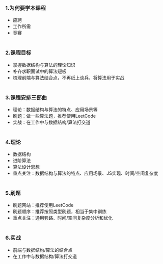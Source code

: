 ### 1.为何要学本课程
- 应聘
- 工作所需
- 竞赛<br><br>


### 2.课程目标
- 掌握数据结构与算法的理论知识
- 补齐求职面试中的算法短板
- 梳理前端与算法结合点，不再纸上谈兵，将算法用于实战<br><br>


### 3.课程安排三部曲
- 理论：数据结构与算法的特点、应用场景等
- 刷题：做一些算法题，推荐使用LeetCode
- 实战：在工作中与数据结构/算法打交道<br><br>


### 4.理论
- 数据结构
- 进阶算法
- 算法设计思想
- 重点关注：数据结构与算法的特点、应用场景、JS实现、时间/空间复杂度<br><br>


### 5.刷题
- 刷题网站：推荐使用LeetCode
- 刷题顺序：推荐按照类型刷题，相当于集中训练
- 重点关注：通用套路、时间/空间复杂度分析和优化<br><br>


### 6.实战
- 前端与数据结构/算法的结合点
- 在工作中与数据结构/算法打交道